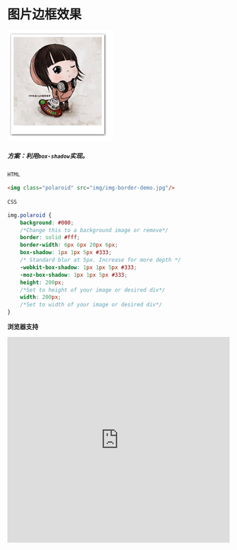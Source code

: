 # <b>图片边框效果</b>

![效果](./../assets/img.png)

##### <b>方案：利用`box-shadow`实现。</b>

`HTML`

```html
<img class="polaroid" src="img/img-border-demo.jpg"/>
```

`CSS`
```css
img.polaroid {
    background: #000;
    /*Change this to a background image or remove*/
    border: solid #fff;
    border-width: 6px 6px 20px 6px;
    box-shadow: 1px 1px 5px #333;
    /* Standard blur at 5px. Increase for more depth */
    -webkit-box-shadow: 1px 1px 5px #333;
    -moz-box-shadow: 1px 1px 5px #333;
    height: 200px;
    /*Set to height of your image or desired div*/
    width: 200px;
    /*Set to width of your image or desired div*/
}

```

<b>浏览器支持</b>
<iframe src="https://caniuse.bitsofco.de/embed/index.html?feat=css-boxshadow&amp;periods=future_2,future_1,current,past_1,past_2,past_3&amp;accessible-colours=false" frameborder="0" width="100%" height="465px"></iframe>